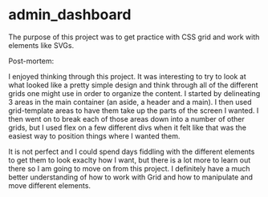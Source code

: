 # admin_dashboard

The purpose of this project was to get practice with CSS grid and work with elements like SVGs. 

Post-mortem:

I enjoyed thinking through this project. It was interesting to try to look at what looked like a pretty simple design and think through all of the different grids one might use in order to organize the content. I started by delineating 3 areas in the main container (an aside, a header and a main). I then used grid-template areas to have them take up the parts of the screen I wanted. I then went on to break each of those areas down into a number of other grids, but I used flex on a few different divs when it felt like that was the easiest way to position things where I wanted them. 

It is not perfect and I could spend days fiddling with the different elements to get them to look exaclty how I want, but there is a lot more to learn out there so I am going to move on from this project. I definitely have a much better understanding of how to work with Grid and how to manipulate and move different elements.
